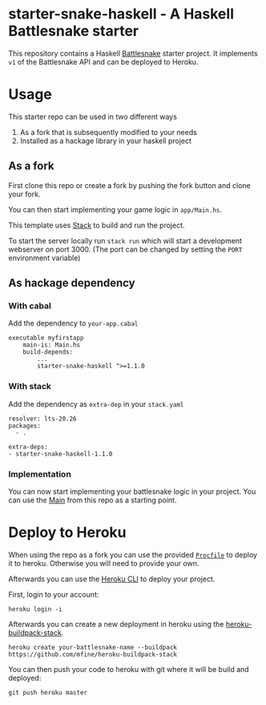 # starter-snake-haskell - A Haskell Battlesnake starter

This repository contains a Haskell [Battlesnake](https://play.battlesnake.com) starter project.
It implements `v1` of the Battlesnake API and can be deployed to Heroku.

# Usage

This starter repo can be used in two different ways

1. As a fork that is subsequently modified to your needs
1. Installed as a hackage library in your haskell project

## As a fork

First clone this repo or create a fork by pushing the fork button and clone your
fork.

You can then start implementing your game logic in `app/Main.hs`.

This template uses [Stack](https://docs.haskellstack.org/en/stable/) to build
and run the project.

To start the server locally run `stack run` which will start a development
webserver on port 3000. (The port can be changed by setting the `PORT`
environment variable)

## As hackage dependency

### With cabal

Add the dependency to `your-app.cabal`

```
executable myfirstapp
    main-is: Main.hs
    build-depends:
        ...
        starter-snake-haskell ^>=1.1.0
```

### With stack

Add the dependency as `extra-dep` in your `stack.yaml`

```
resolver: lts-20.26
packages:
  - .

extra-deps:
- starter-snake-haskell-1.1.0
```

### Implementation

You can now start implementing your battlesnake logic in your project. You can
use the [Main](app/Main.hs) from this repo as a starting point.

# Deploy to Heroku

When using the repo as a fork you can use the provided [`Procfile`](Procfile) to
deploy it to heroku. Otherwise you will need to provide your own.

Afterwards you can use the [Heroku
CLI](https://devcenter.heroku.com/articles/heroku-cli#install-the-heroku-cli) to
deploy your project.

First, login to your account:

```
heroku login -i
```

Afterwards you can create a new deployment in heroku using the [heroku-buildpack-stack](https://github.com/mfine/heroku-buildpack-stack).

```
heroku create your-battlesnake-name --buildpack https://github.com/mfine/heroku-buildpack-stack
```

You can then push your code to heroku with git where it will be build and deployed:

```
git push heroku master
```